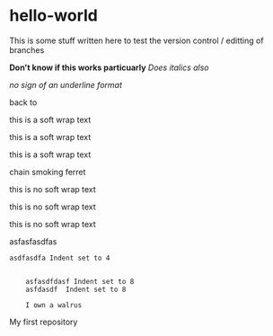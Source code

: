 # hello-world
This is some stuff written here to test the version control / editting of branches

**Don't know if this works particuarly**
_Does italics also_

_no sign of an underline format_

back to

this is a soft wrap text

this is a soft wrap text

this is a soft wrap text

chain smoking ferret

this is no soft wrap text

this is no soft wrap text

this is no soft wrap text

asfasfasdfas 

    asdfasdfa Indent set to 4
    

        asfasdfdasf Indent set to 8
        asfdasdf  Indent set to 8
        
        I own a walrus
        
        
        
        
My first repository
